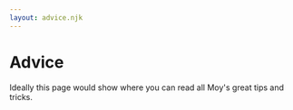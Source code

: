 ```yaml
---
layout: advice.njk
---
```


# Advice

Ideally this page would show where you can read all Moy's great tips and tricks.